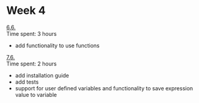 # Week 4

<ins>6.6.</ins>  
Time spent: 3 hours  

- add functionality to use functions

<ins>7.6.</ins>  
Time spent: 2 hours

- add installation guide
- add tests
- support for user defined variables and functionality to save expression value to variable